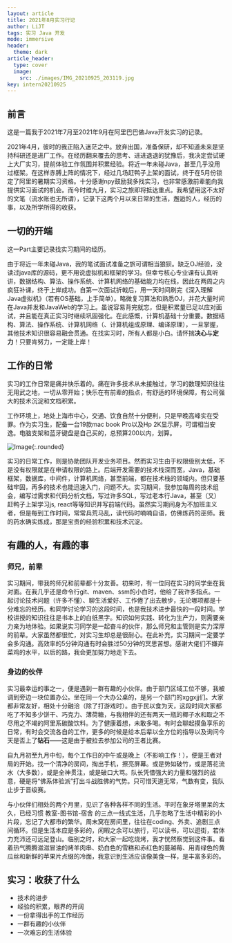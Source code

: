 ```yaml
---
layout: article
title: 2021年8月实习行记
author: LiJT
tags: 实习 Java 开发
mode: immersive
header:
  theme: dark
article_header:
  type: cover
  image:
    src: ./images/IMG_20210925_203119.jpg
key: intern20210925
---
```


## 前言

这是一篇我于2021年7月至2021年9月在阿里巴巴做Java开发实习的记录。

2021年4月，彼时的我正陷入迷茫之中。放弃出国，准备保研，却不知道未来是坚持科研还是进厂工作。在经历翻来覆去的思考、进进退退的犹豫后，我决定尝试硬上大厂实习，提前体验工作氛围并积累经验。将近一年未碰Java，甚至几乎没用过框架。在这样赤膊上阵的情况下，经过几场赶鸭子上架的面试，终于在5月份锁定了阿里的暑期实习资格。十分感谢npy鼓励我多找实习，也非常感激前辈能向我提供实习面试的机会。而今时维九月，实习之旅即将抵达重点。我希望用这不太好的文笔（流水账也无所谓），记录下这两个月以来日常的生活，邂逅的人，经历的事，以及所学所得的收获。


## 一切的开端
这一Part主要记录找实习期间的经历。

由于将近一年未碰Java，我的笔试面试准备之旅可谓相当狼狈。缺乏OJ经验，没读过java库的源码，更不用说虚拟机和框架的学习。但幸亏核心专业课有认真听讲，数据结构、算法、操作系统、计算机网络的基础能力均在线，因此在两周之内疯狂补课，终于上岸成功。自第一次面试折戟后，用一天时间刷完《深入理解Java虚拟机》（若有OS基础，上手简单）。略微复习算法和熟悉OJ，并花大量时间在Java并发和JavaWeb的学习上。虽说容易背完就忘，但是积累量已足以应对面试，并且能在真正实习时继续巩固强化。在此感慨，计算机基础十分重要。数据结构、算法、操作系统、计算机网络（、计算机组成原理、编译原理），一旦掌握，其他技术知识很容易融会贯通。在找实习时，所有人都是小白。请怀揣**决心**与**定力**！只要肯努力，一定能上岸！

## 工作的日常
实习的工作日常是痛并快乐着的。痛在许多技术从未接触过，学习的数理知识往往无用武之地，一切从零开始；快乐在有前辈的指点，有舒适的环境保障，有公司强大的技术沉淀和文档积累。

工作环境上，地处上海市中心，交通、饮食自然十分便利，只是早晚高峰实在受罪。作为实习生，配备一台19款mac book Pro以及Hp 2K显示屏，可谓相当安逸。电脑支架和蓝牙键盘是自己买的，总预算200以内，划算。

![Image](../../../images/IMG_20210809_091606_edit_932701128736847.jpg){:.rounded}

实习的日常工作，则是协助团队开发业务项目。然而实习生由于权限级别太低，不是没有权限就是在申请权限的路上。后端开发需要的技术栈深而宽，Java，基础框架，数据库，中间件，计算机网络，甚至前端，都在技术栈的领域内。但只要基础牢固，再多的技术也能迅速入门，问题不大。实习期间，我参加每周的技术组会，编写过需求和代码分析文档，写过许多SQL，写过老本行Java，甚至（又）赶鸭子上架学习js, react等等知识并写前端代码。虽然实习期间身为不加班主义者，但是每到工作时间，常常兵荒马乱，读代码时喃喃自语，仿佛炼药的巫师。我的药水确实炼成，那是宝贵的经验积累和技术沉淀。

## 有趣的人，有趣的事
### 师兄，前辈
实习期间，带我的师兄和前辈都十分友善。初来时，有一位同在实习的同学坐在我对面。在我几乎还是命令行git、maven、ssm的小白时，他给了我许多指点。一起讨论技术问题（许多不懂）、聊生活爱好、工作倦了出去散步，无论哪项都是十分难忘的经历。和同学讨论学习的这段时间，也是我技术进步最快的一段时间。学校讲授的知识往往是书本上的白纸黑字。知识如何实践、转化为生产力，则需要亲力亲为地体验。如果说实习同学是一起奋斗的伙伴，那么师兄和主管则是实力深厚的前辈。大家虽然都很忙，对实习生却总是很耐心。在此补充，实习期间一定要学会多沟通。高效率的5分钟沟通有时会胜过50分钟的冥思苦想。感谢大佬们不嫌弃菜鸡的水平，以后的路，我会更加努力地走下去。


### 身边的伙伴
实习最幸运的事之一，便是遇到一群有趣的小伙伴。由于部门区域工位不够，我被调到旁边一块位置办公。坐在同一个大办公桌的，是另一个部门的xggxjj们。大家都非常友好，相处十分融洽（除了打游戏时）。由于民以食为天，这段时间大家都吃了不知多少饼干、巧克力、薄荷糖，与我相伴的还有两天一瓶的椰子水和取之不尽用之不竭的阿里系碳酸饮料。为了健康着想，未敢多喝。有时会聊起摸鱼享乐的日常，有时会交流各自的工作，更多的时候是给本后辈以全方位的指导以及询问今天是否上了**钻石**——这是由于被拉去参加公司的王者比赛。

自九月初至九月中旬，每个工作日的中午或是晚上（不影响工作！），便是王者对局的开始。找一个清净的房间，掏出手机，擦亮屏幕。或是势如破竹，或是落花流水（大多数），或是全神贯注，或是破口大骂。队长凭借强大的力量和强烈的战意，硬是将“佛系体验派”打出斗战胜佛的气势。只可惜天道无常，气数有变，我队止步于晋级赛。

与小伙伴们相处的两个月里，见识了各种各样不同的生活。平时在象牙塔里呆的太久，已经习惯 教室-图书馆-宿舍 的三点一线式生活，几乎忽略了生活中精彩的小片段，忘记了大都市的繁华。周末窝在房间里，往往在coding、外卖、追剧三点间循环。但是生活本应是多彩的，闲暇之余可以旅行，可以读书，可以逛街，若体力充沛还可远足登山。临别之时，和大家一起吃烧烤，我才恍然察觉到这件事。看着热气腾腾滋滋冒油的烤羊肉串、奶白色的雪糕和赤红色的蔓越莓、用青绿色的黄瓜丝和新鲜的苹果片点缀的冷面，我意识到生活应该像美食一样，是丰富多彩的。


## 实习：收获了什么
- 技术的进步
- 经验的积累，眼界的开阔
- 一份拿得出手的工作经历
- 一群有趣的小伙伴
- 一次难忘的生活体验

<!--more-->
